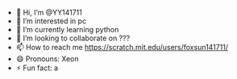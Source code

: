 - 👋 Hi, I’m @YY141711
- 👀 I’m interested in pc
- 🌱 I’m currently learning python
- 💞️ I’m looking to collaborate on ???
- 📫 How to reach me https://scratch.mit.edu/users/foxsun141711/
- 😄 Pronouns: Xeon
- ⚡ Fun fact: a

<!---
YY141711/YY141711 is a ✨ special ✨ repository because its `README.md` (this file) appears on your GitHub profile.
You can click the Preview link to take a look at your changes.
--->
